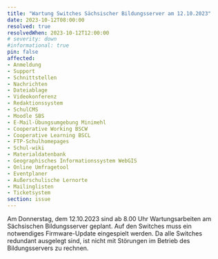 ```yaml
---
title: "Wartung Switches Sächsischer Bildungsserver am 12.10.2023"
date: 2023-10-12T08:00:00
resolved: true
resolvedWhen: 2023-10-12T12:00:00
# severity: down
#informational: true
pin: false
affected:
- Anmeldung
- Support
- Schnittstellen
- Nachrichten
- Dateiablage
- Videokonferenz
- Redaktionssystem
- SchulCMS
- Moodle SBS
- E-Mail-Übungsumgebung Minimehl
- Cooperative Working BSCW
- Cooperative Learning BSCL
- FTP-Schulhomepages
- Schul-wiki
- Materialdatenbank
- Geographisches Informationssystem WebGIS
- Online Umfragetool
- Eventplaner
- Außerschulische Lernorte
- Mailinglisten
- Ticketsystem
section: issue
---
```


Am Donnerstag, dem 12.10.2023 sind ab 8.00 Uhr Wartungsarbeiten am
Sächsischen Bildungsserver geplant.
Auf den Switches muss ein notwendiges Firmware-Update eingespielt
werden. Da alle Switches redundant ausgelegt sind, ist nicht mit
Störungen im Betrieb des Bildungsservers zu rechnen.
